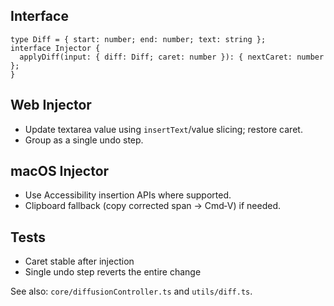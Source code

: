 <!--══════════════════════════════════════════════════
  ╔══════════════════════════════════════════════════════╗
  ║  ░  I N J E C T O R   ( H O S T   C O N T R A C T )  ░░  ║
  ║                                                      ║
  ║   How hosts apply caret‑safe diffs consistently.     ║
  ║                                                      ║
  ╚══════════════════════════════════════════════════════╝
    • WHAT ▸ One interface: apply one tiny diff
    • WHY  ▸ Keep hosts thin; ensure single undo step
    • HOW  ▸ Web (textarea) vs macOS (AX APIs) adapters
-->

## Interface

```
type Diff = { start: number; end: number; text: string };
interface Injector {
  applyDiff(input: { diff: Diff; caret: number }): { nextCaret: number };
}
```

## Web Injector

- Update textarea value using `insertText`/value slicing; restore caret.
- Group as a single undo step.

## macOS Injector

- Use Accessibility insertion APIs where supported.
- Clipboard fallback (copy corrected span → Cmd‑V) if needed.

## Tests

- Caret stable after injection
- Single undo step reverts the entire change

See also: `core/diffusionController.ts` and `utils/diff.ts`.
